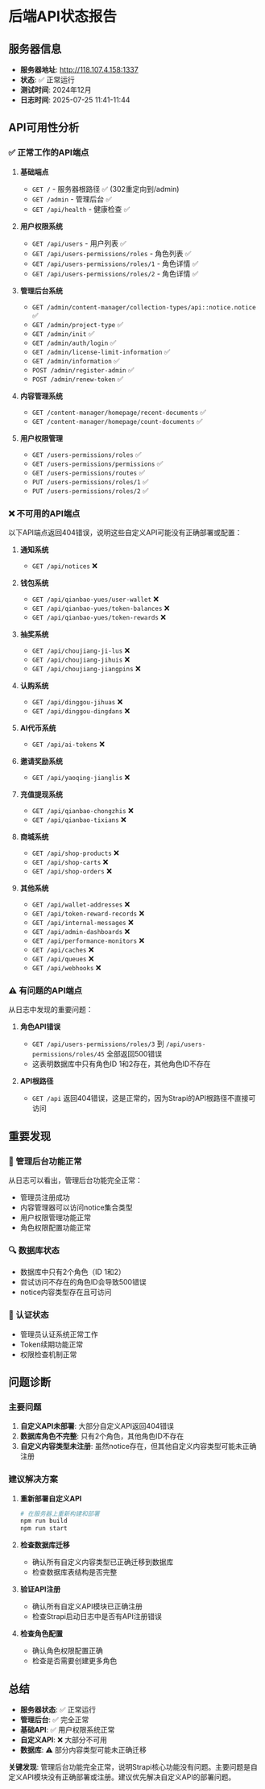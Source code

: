 # 后端API状态报告

## 服务器信息
- **服务器地址**: http://118.107.4.158:1337
- **状态**: ✅ 正常运行
- **测试时间**: 2024年12月
- **日志时间**: 2025-07-25 11:41-11:44

## API可用性分析

### ✅ 正常工作的API端点

1. **基础端点**
   - `GET /` - 服务器根路径 ✅ (302重定向到/admin)
   - `GET /admin` - 管理后台 ✅
   - `GET /api/health` - 健康检查 ✅

2. **用户权限系统**
   - `GET /api/users` - 用户列表 ✅
   - `GET /api/users-permissions/roles` - 角色列表 ✅
   - `GET /api/users-permissions/roles/1` - 角色详情 ✅
   - `GET /api/users-permissions/roles/2` - 角色详情 ✅

3. **管理后台系统**
   - `GET /admin/content-manager/collection-types/api::notice.notice` ✅
   - `GET /admin/project-type` ✅
   - `GET /admin/init` ✅
   - `GET /admin/auth/login` ✅
   - `GET /admin/license-limit-information` ✅
   - `GET /admin/information` ✅
   - `POST /admin/register-admin` ✅
   - `POST /admin/renew-token` ✅

4. **内容管理系统**
   - `GET /content-manager/homepage/recent-documents` ✅
   - `GET /content-manager/homepage/count-documents` ✅

5. **用户权限管理**
   - `GET /users-permissions/roles` ✅
   - `GET /users-permissions/permissions` ✅
   - `GET /users-permissions/routes` ✅
   - `PUT /users-permissions/roles/1` ✅
   - `PUT /users-permissions/roles/2` ✅

### ❌ 不可用的API端点

以下API端点返回404错误，说明这些自定义API可能没有正确部署或配置：

1. **通知系统**
   - `GET /api/notices` ❌

2. **钱包系统**
   - `GET /api/qianbao-yues/user-wallet` ❌
   - `GET /api/qianbao-yues/token-balances` ❌
   - `GET /api/qianbao-yues/token-rewards` ❌

3. **抽奖系统**
   - `GET /api/choujiang-ji-lus` ❌
   - `GET /api/choujiang-jihuis` ❌
   - `GET /api/choujiang-jiangpins` ❌

4. **认购系统**
   - `GET /api/dinggou-jihuas` ❌
   - `GET /api/dinggou-dingdans` ❌

5. **AI代币系统**
   - `GET /api/ai-tokens` ❌

6. **邀请奖励系统**
   - `GET /api/yaoqing-jianglis` ❌

7. **充值提现系统**
   - `GET /api/qianbao-chongzhis` ❌
   - `GET /api/qianbao-tixians` ❌

8. **商城系统**
   - `GET /api/shop-products` ❌
   - `GET /api/shop-carts` ❌
   - `GET /api/shop-orders` ❌

9. **其他系统**
   - `GET /api/wallet-addresses` ❌
   - `GET /api/token-reward-records` ❌
   - `GET /api/internal-messages` ❌
   - `GET /api/admin-dashboards` ❌
   - `GET /api/performance-monitors` ❌
   - `GET /api/caches` ❌
   - `GET /api/queues` ❌
   - `GET /api/webhooks` ❌

### ⚠️ 有问题的API端点

从日志中发现的重要问题：

1. **角色API错误**
   - `GET /api/users-permissions/roles/3` 到 `/api/users-permissions/roles/45` 全部返回500错误
   - 这表明数据库中只有角色ID 1和2存在，其他角色ID不存在

2. **API根路径**
   - `GET /api` 返回404错误，这是正常的，因为Strapi的API根路径不直接可访问

## 重要发现

### 🎯 管理后台功能正常
从日志可以看出，管理后台功能完全正常：
- 管理员注册成功
- 内容管理器可以访问notice集合类型
- 用户权限管理功能正常
- 角色权限配置功能正常

### 🔍 数据库状态
- 数据库中只有2个角色（ID 1和2）
- 尝试访问不存在的角色ID会导致500错误
- notice内容类型存在且可访问

### 📝 认证状态
- 管理员认证系统正常工作
- Token续期功能正常
- 权限检查机制正常

## 问题诊断

### 主要问题
1. **自定义API未部署**: 大部分自定义API返回404错误
2. **数据库角色不完整**: 只有2个角色，其他角色ID不存在
3. **自定义内容类型未注册**: 虽然notice存在，但其他自定义内容类型可能未正确注册

### 建议解决方案

1. **重新部署自定义API**
   ```bash
   # 在服务器上重新构建和部署
   npm run build
   npm run start
   ```

2. **检查数据库迁移**
   - 确认所有自定义内容类型已正确迁移到数据库
   - 检查数据库表结构是否完整

3. **验证API注册**
   - 确认所有自定义API模块已正确注册
   - 检查Strapi启动日志中是否有API注册错误

4. **检查角色配置**
   - 确认角色权限配置正确
   - 检查是否需要创建更多角色

## 总结

- **服务器状态**: ✅ 正常运行
- **管理后台**: ✅ 完全正常
- **基础API**: ✅ 用户权限系统正常
- **自定义API**: ❌ 大部分不可用
- **数据库**: ⚠️ 部分内容类型可能未正确迁移

**关键发现**: 管理后台功能完全正常，说明Strapi核心功能没有问题。主要问题是自定义API模块没有正确部署或注册。建议优先解决自定义API的部署问题。 